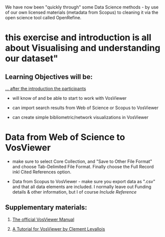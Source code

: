 We have now been "quickly through" some Data Science methods - by use of our own licensed materials (metadata from Scopus) to cleaning it via the open science tool called OpenRefine.

# this exercise and introduction is all about Visualising and understanding our dataset"

## Learning Objectives will be:

<u>... after the introduction the participants </u>
- will know of and be able to start to work with VosViewer <p>
- can import search results from Web of Science or Scopus to VosViewer <p>
- can create simple bibliometric/network visualizations in VosViewer <p>


# Data from Web of Science to VosViewer
- make sure to select Core Collection, and "Save to Other File Format" and choose Tab-Delimited File Format. Finally choose the Full Record inkl Cited References option.

* Data from Scopus to VosViewer - make sure you export data as ".csv" and that all data elements are included. I normally leave out Funding details & other information, but I of course *Include Reference*


## Supplementary materials:

1. [The official VosViewer Manual ](https://www.vosviewer.com/documentation/Manual_VOSviewer_1.6.13.pdf)

2. [A Tutorial for VosViewer by Clement Levallois](https://seinecle.github.io/vosviewer-tutorials/generated-pdf/importing-en.pdf)
